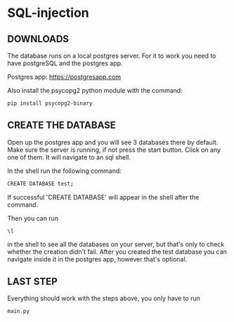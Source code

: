 # SQL-injection

## DOWNLOADS

The database runs on a local postgres server.
For it to work you need to have postgreSQL and the postgres app. 

Postgres app: https://postgresapp.com

Also install the psycopg2 python module with the command: 
```bash
pip install psycopg2-binary
```

## CREATE THE DATABASE

Open up the postgres app and you will see 3 databases there by default.
Make sure the server is running, if not press the start button.
Click on any one of them.
It will navigate to an sql shell.

In the shell run the following command: 
```bash
CREATE DATABASE test;
```

If successful 'CREATE DATABASE' will appear in the shell after the command.

Then you can run 
```bash
\l
```
in the shell to see all the databases on your server, but that's only to check whether the creation didn't fail.
After you created the test database you can navigate inside it in the postgres app, however that's optional.


## LAST STEP

Everything should work with the steps above, you only have to run 
```bash
main.py
```
